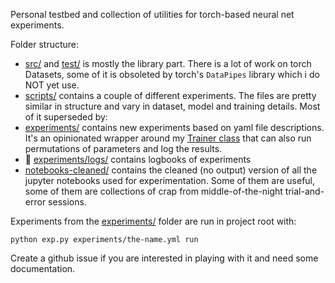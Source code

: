 
Personal testbed and collection of utilities for torch-based 
neural net experiments.

Folder structure:

- [src/](src/) and [test/](src/) is mostly the library part.
  There is a lot of work on torch Datasets, some of it is
  obsoleted by torch's `DataPipes` library which i do NOT yet use.
- [scripts/](scripts/) contains a couple of different experiments.
  The files are pretty similar in structure and vary in dataset,
  model and training details. Most of it superseded by:
- [experiments/](experiments/) contains new experiments based on
  yaml file descriptions. It's an opinionated wrapper around
  my [Trainer class](src/train/trainer.py) that can also run 
  permutations of parameters and log the results.
- :strawberry: [experiments/logs/](experiments/logs/) contains logbooks of 
  experiments
- [notebooks-cleaned/](notebooks-cleaned/) contains the cleaned (no output)
  version of all the jupyter notebooks used for experimentation. 
  Some of them are useful, some of them are collections of crap from
  middle-of-the-night trial-and-error sessions.

Experiments from the [experiments/](experiments/) folder are run in project root with:

```shell
python exp.py experiments/the-name.yml run
```

Create a github issue if you are interested in playing with it and
need some documentation.

